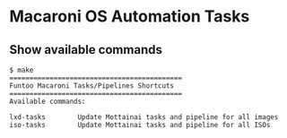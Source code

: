# Macaroni OS Automation Tasks

## Show available commands

```shell
$ make
===========================================
Funtoo Macaroni Tasks/Pipelines Shortcuts
===========================================
Available commands:

lxd-tasks        Update Mottainai tasks and pipeline for all images
iso-tasks        Update Mottainai tasks and pipeline for all ISOs

```
